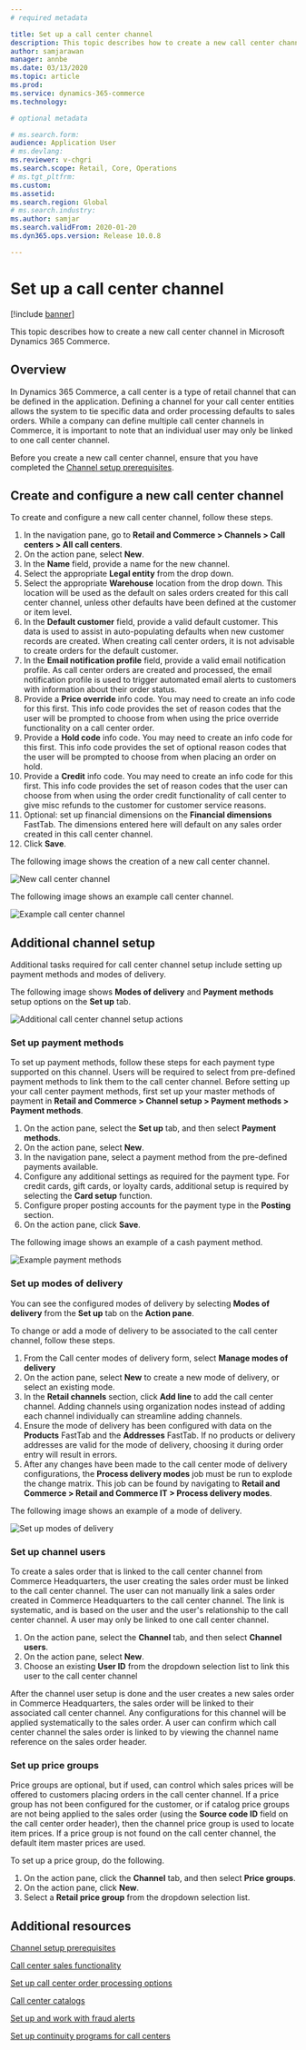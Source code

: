 ```yaml
---
# required metadata

title: Set up a call center channel
description: This topic describes how to create a new call center channel in Microsoft Dynamics 365 Commerce.
author: samjarawan
manager: annbe
ms.date: 03/13/2020
ms.topic: article
ms.prod: 
ms.service: dynamics-365-commerce
ms.technology: 

# optional metadata

# ms.search.form: 
audience: Application User
# ms.devlang: 
ms.reviewer: v-chgri
ms.search.scope: Retail, Core, Operations
# ms.tgt_pltfrm: 
ms.custom: 
ms.assetid: 
ms.search.region: Global
# ms.search.industry: 
ms.author: samjar
ms.search.validFrom: 2020-01-20
ms.dyn365.ops.version: Release 10.0.8

---
```

# Set up a call center channel


[!include [banner](includes/banner.md)]

This topic describes how to create a new call center channel in Microsoft Dynamics 365 Commerce.

## Overview


In Dynamics 365 Commerce, a call center is a type of retail channel that can be defined in the application. Defining a channel for your call center entities allows the system to tie specific data and order processing defaults to sales orders. While a company can define multiple call center channels in Commerce, it is important to note that an individual user may only be linked to one call center channel. 

Before you create a new call center channel, ensure that you have completed the [Channel setup prerequisites](channels-prerequisites.md).

## Create and configure a new call center channel

To create and configure a new call center channel, follow these steps.

1. In the navigation pane, go to **Retail and Commerce \> Channels \> Call centers \> All call centers**.
1. On the action pane, select **New**.
1. In the **Name** field, provide a name for the new channel.
1. Select the appropriate **Legal entity** from the drop down.
1. Select the appropriate **Warehouse** location from the drop down. This location will be used as the default on sales orders created for this call center channel, unless other defaults have been defined at the customer or item level.
1. In the **Default customer** field, provide a valid default customer. This data is used to assist in auto-populating defaults when new customer records are created. When creating call center orders, it is not advisable to create orders for the default customer.
1. In the **Email notification profile** field, provide a valid email notification profile. As call center orders are created and processed, the email notification profile is used to trigger automated email alerts to customers with information about their order status.
1. Provide a **Price override** info code. You may need to create an info code for this first. This info code provides the set of reason codes that the user will be prompted to choose from when using the price override functionality on a call center order.
1. Provide a **Hold code** info code. You may need to create an info code for this first. This info code provides the set of optional reason codes that the user will be prompted to choose from when placing an order on hold.
1. Provide a **Credit** info code. You may need to create an info code for this first. This info code provides the set of reason codes that the user can choose from when using the order credit functionality of call center to give misc refunds to the customer for customer service reasons.
1. Optional: set up financial dimensions on the **Financial dimensions** FastTab. The dimensions entered here will default on any sales order created in this call center channel.
1. Click **Save**.

The following image shows the creation of a new call center channel.

![New call center channel](media/channel-setup-callcenter-1.png)

The following image shows an example call center channel.

![Example call center channel](media/channel-setup-callcenter-2.png)

## Additional channel setup

Additional tasks required for call center channel setup include setting up payment methods and modes of delivery.

The following image shows **Modes of delivery** and **Payment methods** setup options on the **Set up** tab.

![Additional call center channel setup actions](media/channel-setup-callcenter-3.png)

### Set up payment methods

To set up payment methods, follow these steps for each payment type supported on this channel. Users will be required to select from pre-defined payment methods to link them to the call center channel. Before setting up your call center payment methods, first set up your master methods of payment in **Retail and Commerce \> Channel setup \> Payment methods \> Payment methods**.

1. On the action pane, select the **Set up** tab, and then select **Payment methods**.
1. On the action pane, select **New**.
1. In the navigation pane, select a payment method from the pre-defined payments available.
1. Configure any additional settings as required for the payment type. For credit cards, gift cards, or loyalty cards, additional setup is required by selecting the **Card setup** function. 
1. Configure proper posting accounts for the payment type in the **Posting** section.
1. On the action pane, click **Save**.

The following image shows an example of a cash payment method.

![Example payment methods](media/channel-setup-retail-5.png)

### Set up modes of delivery

You can see the configured modes of delivery by selecting **Modes of delivery** from the **Set up** tab on the **Action pane**.  

To change or add a mode of delivery to be associated to the call center channel, follow these steps.

1. From the Call center modes of delivery form, select **Manage modes of delivery**
1. On the action pane, select **New** to create a new mode of delivery, or select an existing mode.
1. In the **Retail channels** section, click **Add line** to add the call center channel. Adding channels using organization nodes instead of adding each channel individually can streamline adding channels.
1. Ensure the mode of delivery has been configured with data on the **Products** FastTab and the **Addresses** FastTab. If no products or delivery addresses are valid for the mode of delivery, choosing it during order entry will result in errors.
1. After any changes have been made to the call center mode of delivery configurations, the **Process delivery modes** job must be run to explode the change matrix. This job can be found by navigating to **Retail and Commerce \> Retail and Commerce IT \> Process delivery modes**.

The following image shows an example of a mode of delivery.

![Set up modes of delivery](media/channel-setup-retail-7.png)

### Set up channel users

To create a sales order that is linked to the call center channel from Commerce Headquarters, the user creating the sales order must be linked to the call center channel. The user can not manually link a sales order created in Commerce Headquarters to the call center channel. The link is systematic, and is based on the user and the user's relationship to the call center channel. A user may only be linked to one call center channel.

1. On the action pane, select the **Channel** tab, and then select **Channel users**.
1. On the action pane, select **New**.
1. Choose an existing **User ID** from the dropdown selection list to link this user to the call center channel

After the channel user setup is done and the user creates a new sales order in Commerce Headquarters, the sales order will be linked to their associated call center channel. Any configurations for this channel will be applied systematically to the sales order. A user can confirm which call center channel the sales order is linked to by viewing the channel name reference on the sales order header.


### Set up price groups

Price groups are optional, but if used, can control which sales prices will be offered to customers placing orders in the call center channel. If a price group has not been configured for the customer, or if catalog price groups are not being applied to the sales order (using the **Source code ID** field on the call center order header), then the channel price group is used to locate item prices. If a price group is not found on the call center channel, the default item master prices are used. 

To set up a price group, do the following.

1. On the action pane, click the **Channel** tab, and then select **Price groups**.
1. On the action pane, click **New**.
1. Select a **Retail price group** from the dropdown selection list.

## Additional resources

[Channel setup prerequisites](channels-prerequisites.md)

[Call center sales functionality](call-center-functionality.md)

[Set up call center order processing options](set-up-order-processing-options.md)

[Call center catalogs](call-center-catalogs.md)

[Set up and work with fraud alerts](set-up-fraud-alerts.md)

[Set up continuity programs for call centers](set-up-continuity-program.md)
